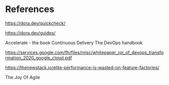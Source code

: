 # References

https://dora.dev/quickcheck/

https://dora.dev/guides/

Accelerate - the book
Continuous Delivery
The DevOps handbook

https://services.google.com/fh/files/misc/whitepaper_roi_of_devops_transformation_2020_google_cloud.pdf

https://thenewstack.io/elite-performance-is-wasted-on-feature-factories/

The Joy Of Agile